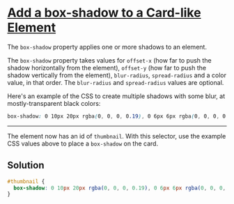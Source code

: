 # [Add a box-shadow to a Card-like Element](https://learn.freecodecamp.org/responsive-web-design/applied-visual-design/add-a-box-shadow-to-a-card-like-element)

The `box-shadow` property applies one or more shadows to an element.

The `box-shadow` property takes values for `offset-x` (how far to push the shadow horizontally from the element), `offset-y` (how far to push the shadow vertically from the element), `blur-radius`, `spread-radius` and a color value, in that order. The `blur-radius` and `spread-radius` values are optional.

Here's an example of the CSS to create multiple shadows with some blur, at mostly-transparent black colors:

```css
box-shadow: 0 10px 20px rgba(0, 0, 0, 0.19), 0 6px 6px rgba(0, 0, 0, 0.23);
```

---

The element now has an id of `thumbnail`. With this selector, use the example CSS values above to place a `box-shadow` on the card.

## Solution

```css
#thumbnail {
  box-shadow: 0 10px 20px rgba(0, 0, 0, 0.19), 0 6px 6px rgba(0, 0, 0, 0.23);
}
```